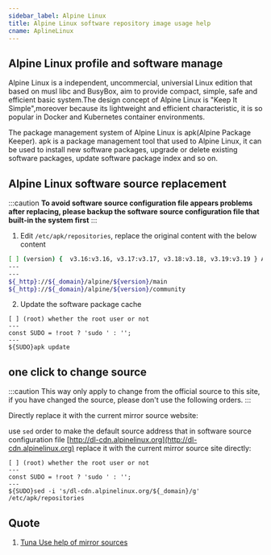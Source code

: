 ```yaml
---
sidebar_label: Alpine Linux
title: Alpine Linux software repository image usage help
cname: AplineLinux
---
```

## Alpine Linux profile and software manage
Alpine Linux is a independent, uncommercial, universial Linux edition that based on musl libc and BusyBox, aim 
to provide compact, simple, safe and efficient basic system.The design concept of Alpine Linux is "Keep It Simple",moreover because its lightweight and efficient characteristic, it is so popular in Docker and Kubernetes
container environments.

The package management system of Alpine Linux is apk(Alpine Package Keeper). apk is a package management tool that used to Alpine Linux, it can be used to install new software packages, upgrade or delete existing software packages, update software package index and so on. 


## Alpine Linux software source replacement

:::caution
**To avoid software source configuration file appears problems after replacing, please backup the software source configuration file that built-in the system first**
:::


1. Edit `/etc/apk/repositories`, replace the original content with the below content

```bash varcode
[ ] (version) {  v3.16:v3.16, v3.17:v3.17, v3.18:v3.18, v3.19:v3.19 } Alpine edition
---
---
${_http}://${_domain}/alpine/${version}/main
${_http}://${_domain}/alpine/${version}/community
```

2. Update the software package cache 

```shell varcode
[ ] (root) whether the root user or not 
---
const SUDO = !root ? 'sudo ' : '';
---
${SUDO}apk update
```

## one click to change source

:::caution
This way only apply to change from the official source to this site, if you have changed the source, please
don't use the following orders.
:::

Directly replace it with the current mirror source website:

use `sed` order to make the default source address that in software source configuration file [http://dl-cdn.alpinelinux.org](http://dl-cdn.alpinelinux.org) replace it with the current mirror source site directly: 

```shell varcode
[ ] (root) whether the root user or not
---
const SUDO = !root ? 'sudo ' : '';
---
${SUDO}sed -i 's/dl-cdn.alpinelinux.org/${_domain}/g' /etc/apk/repositories
```

## Quote
1. [Tuna Use help of mirror sources](https://mirrors.tuna.tsinghua.edu.cn/help/alpine/) 
